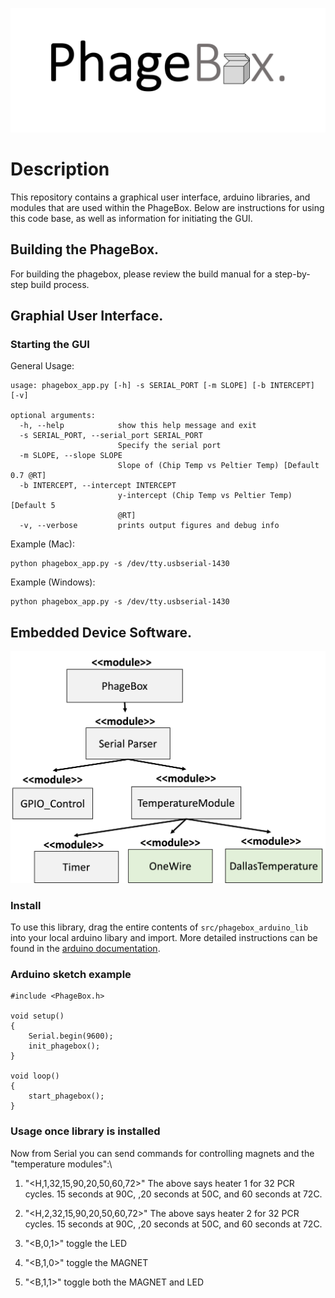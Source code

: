 ![PhageBox Logo](figures/logo.png)

# Description

This repository contains a graphical user interface, arduino libraries, and modules that are used within the PhageBox. Below are instructions for using this code base, as well as information for initiating the GUI.

## Building the PhageBox.

For building the phagebox, please review the build manual for a step-by-step build process.

## Graphial User Interface.

### Starting the GUI

General Usage:

```
usage: phagebox_app.py [-h] -s SERIAL_PORT [-m SLOPE] [-b INTERCEPT] [-v]

optional arguments:
  -h, --help            show this help message and exit
  -s SERIAL_PORT, --serial_port SERIAL_PORT
                        Specify the serial port
  -m SLOPE, --slope SLOPE
                        Slope of (Chip Temp vs Peltier Temp) [Default 0.7 @RT]
  -b INTERCEPT, --intercept INTERCEPT
                        y-intercept (Chip Temp vs Peltier Temp) [Default 5
                        @RT]
  -v, --verbose         prints output figures and debug info
```

Example (Mac):

```
python phagebox_app.py -s /dev/tty.usbserial-1430
```

Example (Windows):

```
python phagebox_app.py -s /dev/tty.usbserial-1430
```

## Embedded Device Software.

![box diaram](figures/box_diagram.png)

### Install

To use this library, drag the entire contents of `src/phagebox_arduino_lib` into your local arduino libary and import. More detailed instructions can be found in the [arduino documentation](https://docs.arduino.cc/software/ide-v1/tutorials/installing-libraries).

### Arduino sketch example

```
#include <PhageBox.h>

void setup()
{
    Serial.begin(9600);
    init_phagebox();
}

void loop()
{
    start_phagebox();
}
```

### Usage once library is installed

Now from Serial you can send commands for controlling magnets and the "temperature modules":\

1. "<H,1,32,15,90,20,50,60,72>"
   The above says heater 1 for 32 PCR cycles. 15 seconds at 90C, ,20 seconds at 50C, and 60 seconds at 72C.

2. "<H,2,32,15,90,20,50,60,72>"
   The above says heater 2 for 32 PCR cycles. 15 seconds at 90C, ,20 seconds at 50C, and 60 seconds at 72C.

3. "<B,0,1>"
   toggle the LED

4. "<B,1,0>"
   toggle the MAGNET

5. "<B,1,1>"
   toggle both the MAGNET and LED
